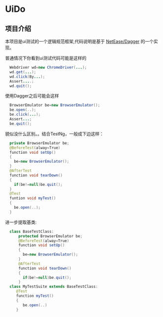 # UiDo

## 项目介绍
  本项目是ui测试的一个逻辑规范框架,代码说明是基于 [NetEase/Dagger](https://github.com/NetEase/Dagger) 的一个实现。
  
  普通情况下你看到ui测试代码可能是这样的
``` java
  Webdriver wd=new ChromeDriver(...);
  wd.get(...);
  wd.click(By...);
  Assert....;
  wd.quit();
```
  使用Dagger之后可能会这样
``` java
  BrowserEmulator be=new BrowserEmulator();
  be.open(..);
  be.click(...);
  Assert...;
  be.quit();
```
  貌似没什么区别。。结合TestNg，一般成下边这样：
``` java
  private BrowserEmulator be;
  @BeforeTest(alway=True)
  function void setUp()
  {
    be=new BrowserEmulator();
  }
  @AfterTest
  function void tearDown()
  {
    if(be!=null)be.quit();
  }
  @Test
  funtion void myTest()
  {
    be.open(..);
  }
```
  进一步提取基类:
``` java
  class BaseTestClass:
      protected BrowserEmulator be;
      @BeforeTest(alway=True)
      function void setUp()
      {
        be=new BrowserEmulator();
      }
      @AfterTest
      function void tearDown()
      {
        if(be!=null)be.quit();
      }
  class MyTestSuite extends BaseTestClass:
     @Test
     function myTest()
     {
        be.open(..)
     }
```
